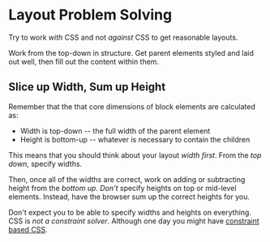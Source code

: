 # Layout Problem Solving
Try to work _with_ CSS and not _against_ CSS to get reasonable layouts.

Work from the top-down in structure.
Get parent elements styled and laid out well, then fill out the content within them.

## Slice up Width, Sum up Height
Remember that the that core dimensions of block elements are calculated as:
* Width is top-down -- the full width of the parent element
* Height is bottom-up -- whatever is necessary to contain the children

This means that you should think about your layout _width first_.
From the _top down_, specify widths.

Then, once all of the widths are correct, work on adding or subtracting height from the _bottom up_.
_Don't_ specify heights on top or mid-level elements.
Instead, have the browser sum up the correct heights for you.

Don't expect you to be able to specify widths and heights on everything.
CSS is _not a constraint solver_.
Although one day you might have [constraint based CSS](http://gridstylesheets.org/guides/ccss/).
